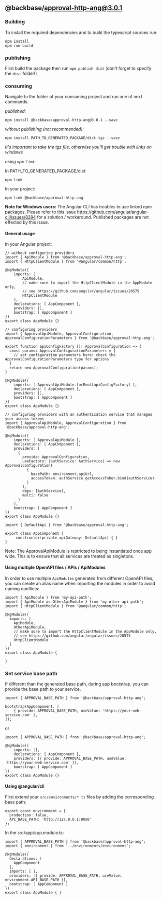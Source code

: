 ## @backbase/approval-http-ang@3.0.1

### Building

To install the required dependencies and to build the typescript sources run:
```
npm install
npm run build
```

### publishing

First build the package then run ```npm publish dist``` (don't forget to specify the `dist` folder!)

### consuming

Navigate to the folder of your consuming project and run one of next commands.

_published:_

```
npm install @backbase/approval-http-ang@3.0.1 --save
```

_without publishing (not recommended):_

```
npm install PATH_TO_GENERATED_PACKAGE/dist.tgz --save
```

_It's important to take the tgz file, otherwise you'll get trouble with links on windows_

_using `npm link`:_

In PATH_TO_GENERATED_PACKAGE/dist:
```
npm link
```

In your project:
```
npm link @backbase/approval-http-ang
```

__Note for Windows users:__ The Angular CLI has troubles to use linked npm packages.
Please refer to this issue https://github.com/angular/angular-cli/issues/8284 for a solution / workaround.
Published packages are not effected by this issue.


#### General usage

In your Angular project:


```
// without configuring providers
import { ApiModule } from '@backbase/approval-http-ang';
import { HttpClientModule } from '@angular/common/http';

@NgModule({
    imports: [
        ApiModule,
        // make sure to import the HttpClientModule in the AppModule only,
        // see https://github.com/angular/angular/issues/20575
        HttpClientModule
    ],
    declarations: [ AppComponent ],
    providers: [],
    bootstrap: [ AppComponent ]
})
export class AppModule {}
```

```
// configuring providers
import { ApprovalApiModule, ApprovalConfiguration, ApprovalConfigurationParameters } from '@backbase/approval-http-ang';

export function apiConfigFactory (): ApprovalConfiguration => {
  const params: ApprovalConfigurationParameters = {
    // set configuration parameters here: check the ApprovalConfigurationParameters type for options
  }
  return new ApprovalConfiguration(params);
}

@NgModule({
    imports: [ ApprovalApiModule.forRoot(apiConfigFactory) ],
    declarations: [ AppComponent ],
    providers: [],
    bootstrap: [ AppComponent ]
})
export class AppModule {}
```

```
// configuring providers with an authentication service that manages your access tokens
import { ApprovalApiModule, ApprovalConfiguration } from '@backbase/approval-http-ang';

@NgModule({
    imports: [ ApprovalApiModule ],
    declarations: [ AppComponent ],
    providers: [
      {
        provide: ApprovalConfiguration,
        useFactory: (authService: AuthService) => new ApprovalConfiguration(
          {
            basePath: environment.apiUrl,
            accessToken: authService.getAccessToken.bind(authService)
          }
        ),
        deps: [AuthService],
        multi: false
      }
    ],
    bootstrap: [ AppComponent ]
})
export class AppModule {}
```

```
import { DefaultApi } from '@backbase/approval-http-ang';

export class AppComponent {
	 constructor(private apiGateway: DefaultApi) { }
}
```

Note: The ApprovalApiModule is restricted to being instantiated once app wide.
This is to ensure that all services are treated as singletons.

#### Using multiple OpenAPI files / APIs / ApiModules
In order to use multiple `ApiModules` generated from different OpenAPI files,
you can create an alias name when importing the modules
in order to avoid naming conflicts:
```
import { ApiModule } from 'my-api-path';
import { ApiModule as OtherApiModule } from 'my-other-api-path';
import { HttpClientModule } from '@angular/common/http';

@NgModule({
  imports: [
    ApiModule,
    OtherApiModule,
    // make sure to import the HttpClientModule in the AppModule only,
    // see https://github.com/angular/angular/issues/20575
    HttpClientModule
  ]
})
export class AppModule {

}
```


### Set service base path
If different than the generated base path, during app bootstrap, you can provide the base path to your service.

```
import { APPROVAL_BASE_PATH } from '@backbase/approval-http-ang';

bootstrap(AppComponent, [
    { provide: APPROVAL_BASE_PATH, useValue: 'https://your-web-service.com' },
]);
```
or

```
import { APPROVAL_BASE_PATH } from '@backbase/approval-http-ang';

@NgModule({
    imports: [],
    declarations: [ AppComponent ],
    providers: [{ provide: APPROVAL_BASE_PATH, useValue: 'https://your-web-service.com' }],
    bootstrap: [ AppComponent ]
})
export class AppModule {}
```


#### Using @angular/cli
First extend your `src/environments/*.ts` files by adding the corresponding base path:

```
export const environment = {
  production: false,
  API_BASE_PATH: 'http://127.0.0.1:8080'
};
```

In the src/app/app.module.ts:
```
import { APPROVAL_BASE_PATH } from '@backbase/approval-http-ang';
import { environment } from '../environments/environment';

@NgModule({
  declarations: [
    AppComponent
  ],
  imports: [ ],
  providers: [{ provide: APPROVAL_BASE_PATH, useValue: environment.API_BASE_PATH }],
  bootstrap: [ AppComponent ]
})
export class AppModule { }
```
